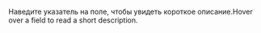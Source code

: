 <span data-ttu-id="61d4e-101">Наведите указатель на поле, чтобы увидеть короткое описание.</span><span class="sxs-lookup"><span data-stu-id="61d4e-101">Hover over a field to read a short description.</span></span>
